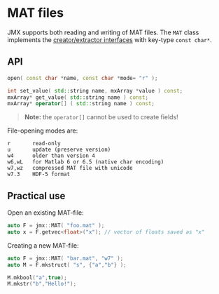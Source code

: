 
# MAT files

JMX supports both reading and writing of MAT files. The `MAT` class implements the [creator/extractor interfaces](jmx/more/interface) with key-type `const char*`.

## API

```cpp
open( const char *name, const char *mode= "r" );

int set_value( std::string name, mxArray *value ) const;
mxArray* get_value( std::string name ) const;
mxArray* operator[] ( std::string name ) const;
```

> **Note:** the `operator[]` cannot be used to create fields!

File-opening modes are:
```
r       read-only
u       update (preserve version)
w4      older than version 4
w6,wL   for Matlab 6 or 6.5 (native char encoding)
w7,wz   compressed MAT file with unicode
w7.3    HDF-5 format
```

## Practical use

Open an existing MAT-file:
```cpp
auto F = jmx::MAT( "foo.mat" );
auto x = F.getvec<float>("x"); // vector of floats saved as "x"
```

Creating a new MAT-file:
```cpp
auto F = jmx::MAT( "bar.mat", "w7" );
auto M = F.mkstruct( "s", {"a","b"} );

M.mkbool("a",true);
M.mkstr("b","Hello!");
```

